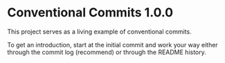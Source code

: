 # Conventional Commits 1.0.0

This project serves as a living example of conventional commits.

To get an introduction, start at the initial commit and work your way
either through the commit log (recommend) or through the README history.